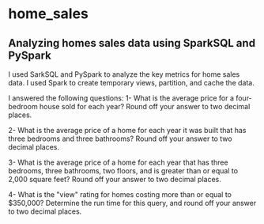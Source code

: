 # home_sales

## Analyzing homes sales data using SparkSQL and PySpark
I used SarkSQL and PySpark to analyze the key metrics for home sales data. I used Spark to create temporary views, partition, and cache the data.

I answered the following questions:
1- What is the average price for a four-bedroom house sold for each year? Round off your answer to two decimal places.

2- What is the average price of a home for each year it was built that has three bedrooms and three bathrooms? Round off your answer to two decimal places.

3- What is the average price of a home for each year that has three bedrooms, three bathrooms, two floors, and is greater than or equal to 2,000 square feet? Round off your answer to two decimal places.

4- What is the "view" rating for homes costing more than or equal to $350,000? Determine the run time for this query, and round off your answer to two decimal places.
